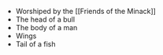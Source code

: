 - Worshiped by the [[Friends of the Minack]]
- The head of a bull
- The body of a man
- Wings
- Tail of a fish